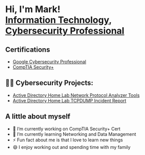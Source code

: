 <h1>Hi, I'm Mark! <br/><a href="https://github.com/MarkElizondo">Information Technology</a>, <a href="https://www.linkedin.com/in/mark-elizondo-91aa28ab/">Cybersecurity Professional</a>

 <h2>Certifications</h2>

- [Google Cybersecurity Professional](https://coursera.org/share/7c2da8a4e38e5d0302f6a6b329f4998b)
- [CompTIA Security+](https://static.vecteezy.com/system/resources/previews/002/241/283/large_2x/coming-soon-neon-signs-style-text-free-vector.jpg)

<h2>👨‍💻 Cybersecurity Projects:</h2>
  
- [Active Directory Home Lab Network Protocol Analyzer Tools](https://github.com/MarkElizondo/Network-Protocol-Analyzer-Tools) 
- [Active Directory Home Lab TCPDUMP Incident Report](https://github.com/MarkElizondo/Incident-Report-Analysis-using-TCPDUMP)

<h2>A little about myself</h2>

- 🔭 I’m currently working on CompTIA Security+ Cert
- 🌱 I’m currently learning Networking and Data Management
- ⚡ Fun fact about me is that I love to learn new things
- 😄 I enjoy working out and spending time with my family
